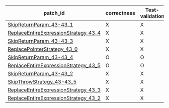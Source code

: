  | patch_id |correctness |Test-validation |NPEX-validation |
 |--- | --- | --- | --- | 
 | [SkipReturnParam_43-43_1](./patches/SkipReturnParam_43-43_1/patch.java#L45) | X | X | O | 
 | [ReplaceEntireExpressionStrategy_43_4](./patches/ReplaceEntireExpressionStrategy_43_4/patch.java#L45) | X | X | X | 
 | [SkipReturnParam_43-43_3](./patches/SkipReturnParam_43-43_3/patch.java#L45) | X | X | X | 
 | [ReplacePointerStrategy_43_0](./patches/ReplacePointerStrategy_43_0/patch.java#L45) | X | X | X | 
 | [SkipReturnParam_43-43_4](./patches/SkipReturnParam_43-43_4/patch.java#L45) | O | O | X | 
 | [ReplaceEntireExpressionStrategy_43_5](./patches/ReplaceEntireExpressionStrategy_43_5/patch.java#L45) | O | O | X | 
 | [SkipReturnParam_43-43_2](./patches/SkipReturnParam_43-43_2/patch.java#L45) | X | X | X | 
 | [SkipThrowStrategy_43-43_5](./patches/SkipThrowStrategy_43-43_5/patch.java#L45) | X | X | X | 
 | [ReplaceEntireExpressionStrategy_43_3](./patches/ReplaceEntireExpressionStrategy_43_3/patch.java#L45) | X | X | X | 
 | [ReplaceEntireExpressionStrategy_43_2](./patches/ReplaceEntireExpressionStrategy_43_2/patch.java#L45) | X | X | O | 
